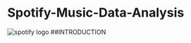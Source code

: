 # Spotify-Music-Data-Analysis
![spotify logo](https://user-images.githubusercontent.com/93233240/140979712-1b842cf5-8003-414d-9c36-67fe18c22712.jpg)
##INTRODUCTION
